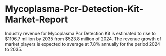 # Mycoplasma-Pcr-Detection-Kit-Market-Report
Industry revenue for Mycoplasma Pcr Detection Kit is estimated to rise to $1196.7 million by 2035 from $523.8 million of 2024. The revenue growth of market players is expected to average at 7.8% annually for the period 2024 to 2035.
